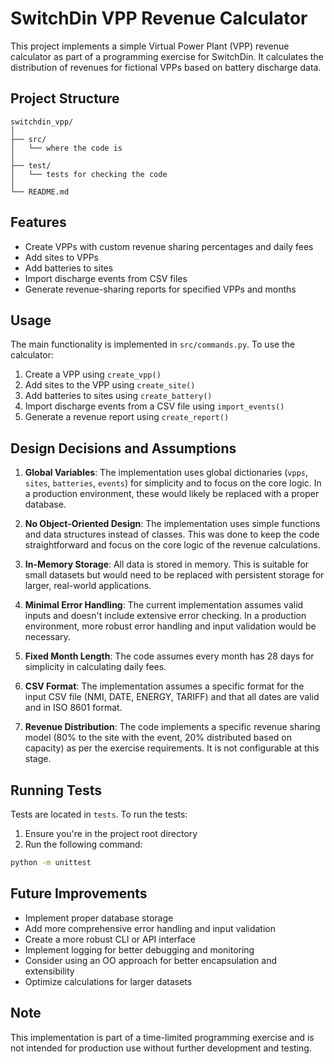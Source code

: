 # SwitchDin VPP Revenue Calculator

This project implements a simple Virtual Power Plant (VPP) revenue calculator as part of a programming exercise for SwitchDin. It calculates the distribution of revenues for fictional VPPs based on battery discharge data.

## Project Structure
```
switchdin_vpp/
│
├── src/
│   └── where the code is
│
├── test/
│   └── tests for checking the code
│
└── README.md
```

## Features

- Create VPPs with custom revenue sharing percentages and daily fees
- Add sites to VPPs
- Add batteries to sites
- Import discharge events from CSV files
- Generate revenue-sharing reports for specified VPPs and months

## Usage

The main functionality is implemented in `src/commands.py`. To use the calculator:

1. Create a VPP using `create_vpp()`
2. Add sites to the VPP using `create_site()`
3. Add batteries to sites using `create_battery()`
4. Import discharge events from a CSV file using `import_events()`
5. Generate a revenue report using `create_report()`

## Design Decisions and Assumptions

1. **Global Variables**: The implementation uses global dictionaries (`vpps`, `sites`, `batteries`, `events`) for simplicity and to focus on the core logic. In a production environment, these would likely be replaced with a proper database.

2. **No Object-Oriented Design**: The implementation uses simple functions and data structures instead of classes. This was done to keep the code straightforward and focus on the core logic of the revenue calculations.

3. **In-Memory Storage**: All data is stored in memory. This is suitable for small datasets but would need to be replaced with persistent storage for larger, real-world applications.

4. **Minimal Error Handling**: The current implementation assumes valid inputs and doesn't include extensive error checking. In a production environment, more robust error handling and input validation would be necessary.

5. **Fixed Month Length**: The code assumes every month has 28 days for simplicity in calculating daily fees.

6. **CSV Format**: The implementation assumes a specific format for the input CSV file (NMI, DATE, ENERGY, TARIFF) and that all dates are valid and in ISO 8601 format.

7. **Revenue Distribution**: The code implements a specific revenue sharing model (80% to the site with the event, 20% distributed based on capacity) as per the exercise requirements.  It is not configurable at this stage.

## Running Tests

Tests are located in `tests`. To run the tests:

1. Ensure you're in the project root directory
2. Run the following command:
```bash
python -m unittest
```

## Future Improvements

- Implement proper database storage
- Add more comprehensive error handling and input validation
- Create a more robust CLI or API interface
- Implement logging for better debugging and monitoring
- Consider using an OO approach for better encapsulation and extensibility
- Optimize calculations for larger datasets

## Note

This implementation is part of a time-limited programming exercise and is not intended for production use without further development and testing.